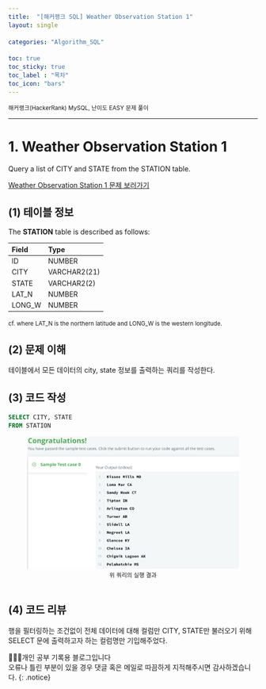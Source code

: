 ```yaml
---
title:  "[해커랭크 SQL] Weather Observation Station 1"
layout: single

categories: "Algorithm_SQL"

toc: true
toc_sticky: true
toc_label : "목차"
toc_icon: "bars"
---
```


<small>해커랭크(HackerRank) MySQL, 난이도 EASY 문제 풀이</small>

***

# 1. Weather Observation Station 1
Query a list of CITY and STATE from the STATION table.

[Weather Observation Station 1 문제 보러가기](https://www.hackerrank.com/challenges/weather-observation-station-1/problem?isFullScreen=true)

## (1) 테이블 정보
The **STATION** table is described as follows:

|Field|Type|
|:----|:---|
|ID| NUMBER|
|CITY| VARCHAR2(21)|
|STATE| VARCHAR2(2)|
|LAT_N |NUMBER|
|LONG_W| NUMBER|

<small>cf. where LAT_N is the northern latitude and LONG_W is the western longitude.</small>

## (2) 문제 이해
테이블에서 모든 데이터의 city, state 정보를 출력하는 쿼리를 작성한다.

## (3) 코드 작성
```sql
SELECT CITY, STATE
FROM STATION
```

<div style="text-align : center;">
<img src="/assets/images/sql/hackerrank/hackerrank_mysql_7.png" width="85%">
</div>
<center><small>위 쿼리의 실행 결과</small></center>

<br>

## (4) 코드 리뷰
행을 필터링하는 조건없이 전체 데이터에 대해 컬럼만 CITY, STATE만 불러오기 위해 SELECT 문에 출력하고자 하는 컬럼명만 기입해주었다.

👩🏻‍💻개인 공부 기록용 블로그입니다
<br>오류나 틀린 부분이 있을 경우 댓글 혹은 메일로 따끔하게 지적해주시면 감사하겠습니다.
{: .notice}